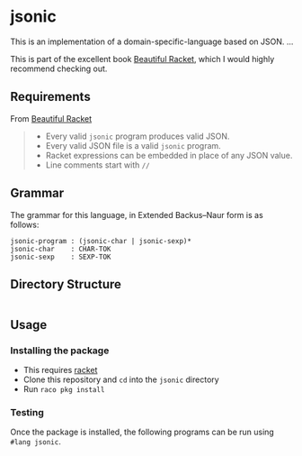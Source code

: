 # jsonic

This is an implementation of a domain-specific-language based on JSON. ...

This is part of the excellent book [Beautiful Racket](https://beautifulracket.com/jsonic), which I would highly recommend checking out.

## Requirements

From [Beautiful Racket](https://beautifulracket.com/jsonic/specification.html)

> - Every valid `jsonic` program produces valid JSON.
> - Every valid JSON file is a valid `jsonic` program.
> - Racket expres­sions can be embedded in place of any JSON value.
> - Line comments start with `//`

## Grammar

The grammar for this language, in Extended Backus–Naur form is as follows:

```
jsonic-program : (jsonic-char | jsonic-sexp)*
jsonic-char    : CHAR-TOK
jsonic-sexp    : SEXP-TOK
```

## Directory Structure

```
```

## Usage 

### Installing the package

- This requires [racket](https://download.racket-lang.org/)
- Clone this repository and `cd` into the `jsonic` directory
- Run `raco pkg install`

### Testing

Once the package is installed, the following programs can be run using `#lang jsonic`. 


